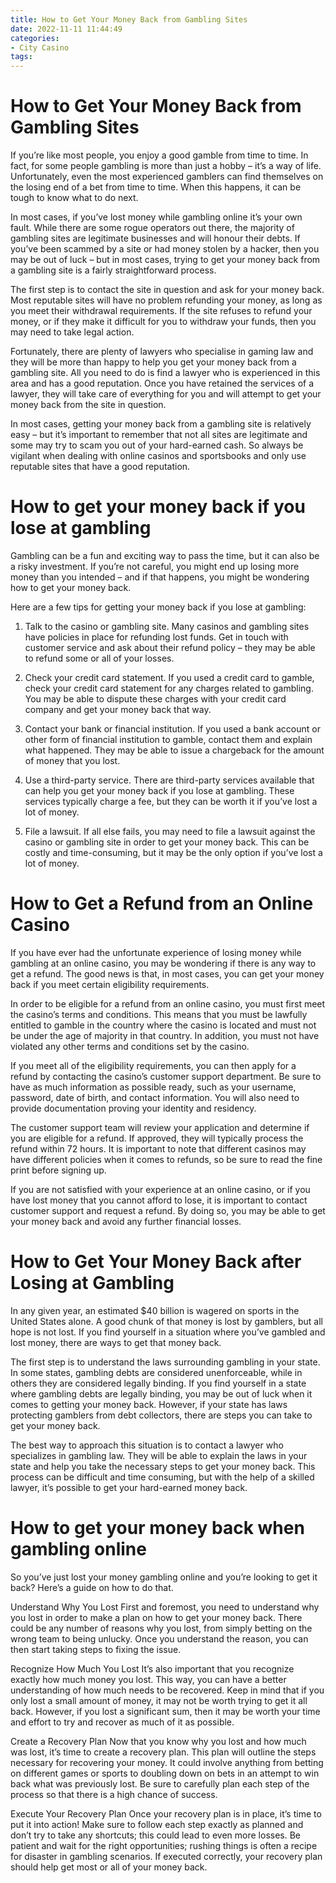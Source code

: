 ```yaml
---
title: How to Get Your Money Back from Gambling Sites 
date: 2022-11-11 11:44:49
categories:
- City Casino
tags:
---
```



#  How to Get Your Money Back from Gambling Sites 

If you’re like most people, you enjoy a good gamble from time to time. In fact, for some people gambling is more than just a hobby – it’s a way of life. Unfortunately, even the most experienced gamblers can find themselves on the losing end of a bet from time to time. When this happens, it can be tough to know what to do next.

In most cases, if you’ve lost money while gambling online it’s your own fault. While there are some rogue operators out there, the majority of gambling sites are legitimate businesses and will honour their debts. If you’ve been scammed by a site or had money stolen by a hacker, then you may be out of luck – but in most cases, trying to get your money back from a gambling site is a fairly straightforward process.

The first step is to contact the site in question and ask for your money back. Most reputable sites will have no problem refunding your money, as long as you meet their withdrawal requirements. If the site refuses to refund your money, or if they make it difficult for you to withdraw your funds, then you may need to take legal action.

Fortunately, there are plenty of lawyers who specialise in gaming law and they will be more than happy to help you get your money back from a gambling site. All you need to do is find a lawyer who is experienced in this area and has a good reputation. Once you have retained the services of a lawyer, they will take care of everything for you and will attempt to get your money back from the site in question.

In most cases, getting your money back from a gambling site is relatively easy – but it’s important to remember that not all sites are legitimate and some may try to scam you out of your hard-earned cash. So always be vigilant when dealing with online casinos and sportsbooks and only use reputable sites that have a good reputation.

#  How to get your money back if you lose at gambling 

Gambling can be a fun and exciting way to pass the time, but it can also be a risky investment. If you’re not careful, you might end up losing more money than you intended – and if that happens, you might be wondering how to get your money back.

Here are a few tips for getting your money back if you lose at gambling:

1. Talk to the casino or gambling site. Many casinos and gambling sites have policies in place for refunding lost funds. Get in touch with customer service and ask about their refund policy – they may be able to refund some or all of your losses.

2. Check your credit card statement. If you used a credit card to gamble, check your credit card statement for any charges related to gambling. You may be able to dispute these charges with your credit card company and get your money back that way.

3. Contact your bank or financial institution. If you used a bank account or other form of financial institution to gamble, contact them and explain what happened. They may be able to issue a chargeback for the amount of money that you lost.

4. Use a third-party service. There are third-party services available that can help you get your money back if you lose at gambling. These services typically charge a fee, but they can be worth it if you’ve lost a lot of money.

5. File a lawsuit. If all else fails, you may need to file a lawsuit against the casino or gambling site in order to get your money back. This can be costly and time-consuming, but it may be the only option if you’ve lost a lot of money.

#  How to Get a Refund from an Online Casino 

If you have ever had the unfortunate experience of losing money while gambling at an online casino, you may be wondering if there is any way to get a refund. The good news is that, in most cases, you can get your money back if you meet certain eligibility requirements.

In order to be eligible for a refund from an online casino, you must first meet the casino’s terms and conditions. This means that you must be lawfully entitled to gamble in the country where the casino is located and must not be under the age of majority in that country. In addition, you must not have violated any other terms and conditions set by the casino.

If you meet all of the eligibility requirements, you can then apply for a refund by contacting the casino’s customer support department. Be sure to have as much information as possible ready, such as your username, password, date of birth, and contact information. You will also need to provide documentation proving your identity and residency.

The customer support team will review your application and determine if you are eligible for a refund. If approved, they will typically process the refund within 72 hours. It is important to note that different casinos may have different policies when it comes to refunds, so be sure to read the fine print before signing up.

If you are not satisfied with your experience at an online casino, or if you have lost money that you cannot afford to lose, it is important to contact customer support and request a refund. By doing so, you may be able to get your money back and avoid any further financial losses.

#  How to Get Your Money Back after Losing at Gambling 

In any given year, an estimated $40 billion is wagered on sports in the United States alone. A good chunk of that money is lost by gamblers, but all hope is not lost. If you find yourself in a situation where you’ve gambled and lost money, there are ways to get that money back.

The first step is to understand the laws surrounding gambling in your state. In some states, gambling debts are considered unenforceable, while in others they are considered legally binding. If you find yourself in a state where gambling debts are legally binding, you may be out of luck when it comes to getting your money back. However, if your state has laws protecting gamblers from debt collectors, there are steps you can take to get your money back.

The best way to approach this situation is to contact a lawyer who specializes in gambling law. They will be able to explain the laws in your state and help you take the necessary steps to get your money back. This process can be difficult and time consuming, but with the help of a skilled lawyer, it’s possible to get your hard-earned money back.

#  How to get your money back when gambling online

So you’ve just lost your money gambling online and you’re looking to get it back? Here’s a guide on how to do that.

Understand Why You Lost
First and foremost, you need to understand why you lost in order to make a plan on how to get your money back. There could be any number of reasons why you lost, from simply betting on the wrong team to being unlucky. Once you understand the reason, you can then start taking steps to fixing the issue.

Recognize How Much You Lost
It’s also important that you recognize exactly how much money you lost. This way, you can have a better understanding of how much needs to be recovered. Keep in mind that if you only lost a small amount of money, it may not be worth trying to get it all back. However, if you lost a significant sum, then it may be worth your time and effort to try and recover as much of it as possible.

Create a Recovery Plan
Now that you know why you lost and how much was lost, it’s time to create a recovery plan. This plan will outline the steps necessary for recovering your money. It could involve anything from betting on different games or sports to doubling down on bets in an attempt to win back what was previously lost. Be sure to carefully plan each step of the process so that there is a high chance of success.

Execute Your Recovery Plan Once your recovery plan is in place, it’s time to put it into action! Make sure to follow each step exactly as planned and don’t try to take any shortcuts; this could lead to even more losses. Be patient and wait for the right opportunities; rushing things is often a recipe for disaster in gambling scenarios. If executed correctly, your recovery plan should help get most or all of your money back.